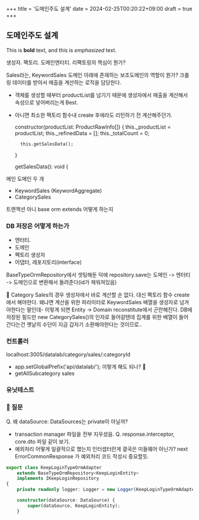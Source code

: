+++
title = '도메인주도 설계'
date = 2024-02-25T00:20:22+09:00
draft = true
+++
## 도메인주도 설계

This is **bold** text, and this is *emphasized* text.

생성자. 팩토리. 도메인엔터티.
리팩토링의 핵심이 뭔가? 

Sales라는, KeywordSales 도메인 아래에 존재하는 보조도메인의 역할이 뭔가?
크롤링 데이터를 받아서 매출을 계산하는 로직을 담당한다.
- 객체를 생성할 때부터 productList를 넘기기 때문에 
생성자에서 매출을 계산해서 속성으로 넣어버리는게 Best.
- 아니면 최소한 팩토리 함수내 create 후에라도 리턴하기 전 계산해주던가.

    constructor(productList: ProductRawInfo[]) {
        this._productList = productList;
        this._refinedData = [];
        this._totalCount = 0;

        this.getSalesData();
    }

	getSalesData(): void {



메인 도메인 두 개
- KeywordSales  (KeywordAggregate)
- CategorySales

트랜잭션 아니 base orm extends 어떻게 하는지

### DB 저장은 어떻게 하는가
- 엔터티. 
- 도메인
- 팩토리 생성자
- 어댑터, 레포지토리(interface)

BaseTypeOrmRepository에서 셋팅해둔 덕에 
repository.save는 도메인 -> 엔터티 -> 도메인으로 변환해서 돌려준다(id가 채워져있음)

💎 Category Sales의 경우 
생성자에서 바로 계산할 순 없다. 대신 팩토리 함수 create에서 해야한다.
왜냐면 계산을 위한 파라미터로 KeywordSales 배열을 생성자로 넘겨야한다는 말인데-
이렇게 되면 Entity -> Domain reconstitute에서 곤란해진다.
DB에 저장된 필드만 new CategorySales()의 인자로 들어갈텐데
집계를 위한 배열이 들어간다는건 옛날의 수단이 지금 갑자기 소환해야한다는 것이므로..


### 컨트롤러
localhost:3005/datalab/category/sales/:categoryId
- app.setGlobalPrefix('api/datalab/'); 이렇게 해도 되나? 🍎
- getAllSubcategory sales 




### 유닛테스트


### 🍎 질문 
Q. 왜 dataSource: DataSources는 private이 아닐까?
- transaction manager 파일을 전부 지우셨음.
Q. response.interceptor, core.dto 파일 같이 보기. 
- 예외처리 어떻게 일괄적으로 했는지
인터셉터란게 결국은 미들웨어 아닌가? next
ErrorCommonResponse 가 예외처리 코드 작성시 중요할듯. 

```typescript
export class KeepLoginTypeOrmAdapter
    extends BaseTypeOrmRepository<KeepLoginEntity>
    implements IKeepLoginRepository
{
    private readonly logger: Logger = new Logger(KeepLoginTypeOrmAdapter.name);

    constructor(dataSource: DataSource) {
        super(dataSource, KeepLoginEntity);
    }
```


